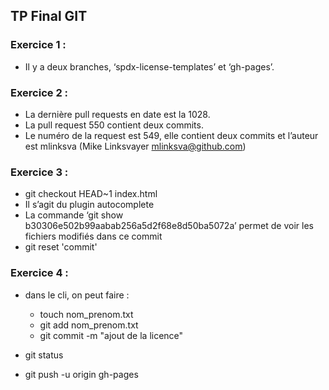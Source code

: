 ## TP Final GIT 

### Exercice 1 :
- Il y a deux branches, ‘spdx-license-templates’ et ‘gh-pages’.

### Exercice 2 :
- La dernière pull requests en date est la 1028.
- La pull request 550 contient deux commits.
- Le numéro de la request est 549, elle contient deux commits et l’auteur est mlinksva (Mike Linksvayer mlinksva@github.com) 

### Exercice 3 :
- git checkout HEAD~1 index.html
- Il s’agit du plugin autocomplete
- La commande ‘git show b30306e502b99aabab256a5d2f68e8d50ba5072a’ permet de voir les fichiers modifiés dans ce commit 
- git reset 'commit'

### Exercice 4 :
- dans le cli, on peut faire : 
    - touch nom_prenom.txt
    - git add nom_prenom.txt
    - git commit -m "ajout de la licence"

- git status
- git push -u origin gh-pages 

